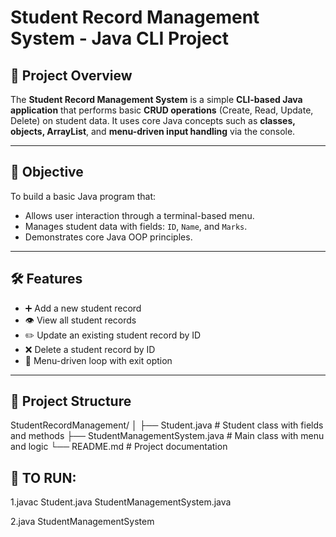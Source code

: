 # Student Record Management System - Java CLI Project

## 📘 Project Overview

The **Student Record Management System** is a simple **CLI-based Java application** that performs basic **CRUD operations** (Create, Read, Update, Delete) on student data. It uses core Java concepts such as **classes, objects, ArrayList**, and **menu-driven input handling** via the console.

---

## 🎯 Objective

To build a basic Java program that:
- Allows user interaction through a terminal-based menu.
- Manages student data with fields: `ID`, `Name`, and `Marks`.
- Demonstrates core Java OOP principles.

---

## 🛠️ Features

- ➕ Add a new student record  
- 👁️ View all student records  
- ✏️ Update an existing student record by ID  
- ❌ Delete a student record by ID  
- 🔁 Menu-driven loop with exit option

---
## 📂 Project Structure
StudentRecordManagement/
│
├── Student.java # Student class with fields and methods
├── StudentManagementSystem.java # Main class with menu and logic
└── README.md # Project documentation


## 📂 TO RUN:
1.javac Student.java StudentManagementSystem.java

2.java StudentManagementSystem


